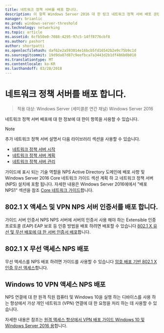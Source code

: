 ```yaml
---
title: 네트워크 정책 서버를 배포 합니다.
description: 이 항목 Windows Server 2016 대 한 링크 네트워크 정책 서버 배포 콘텐츠를 제공 하 고 NPS에 대 한 추가 지침은에 대 한 링크를 포함 합니다.
manager: brianlic
ms.prod: windows-server-threshold
ms.technology: networking
ms.topic: article
ms.assetid: 6cfb50e0-7088-4295-97c5-14ff8776cbf8
ms.author: pashort
author: shortpatti
ms.openlocfilehash: daf62e2a593014e16bcb5fd16542b2e9c75b9c1d
ms.sourcegitcommit: 19d9da87d87c9eefbca7a3443d2b1df486b0b010
ms.translationtype: MT
ms.contentlocale: ko-KR
ms.lasthandoff: 03/28/2018
---
```

# <a name="deploy-network-policy-server"></a>네트워크 정책 서버를 배포 합니다.

>적용 대상: Windows Server (세미콜론 연간 채널) Windows Server 2016

네트워크 정책 서버 배포에 대 한 정보에 대 한이 항목을 사용할 수 있습니다.

>[!NOTE]
>추가 네트워크 정책 서버 설명서 다음 라이브러리 섹션을 사용할 수 있습니다.  
>- [네트워크 정책 서버 시작](nps-getstart-top.md)
>- [네트워크 정책 서버 계획](nps-plan-top.md)
>- [네트워크 정책 서버 관리](nps-manage-top.md)

가이드에 표시 되는 기술 역할을 NPS Active Directory 도메인에 배포 사항 및 Windows Server 2016 Core 네트워크 가이드 섹션 계획 하 고 네트워크 정책 서버 \(NPS\) 설치에 포함 됩니다. 자세한 내용은 Windows Server 2016에에서 "배포 NPS1" 섹션을 참조 [Core 네트워크 가이드](https://technet.microsoft.com/windows-server-docs/networking/core-network-guide/core-network-guide#BKMK_deployNPS1)합니다.

## <a name="deploy-nps-server-certificates-for-vpn-and-8021x-access"></a>802.1 X 액세스 및 VPN NPS 서버 인증서를 배포 합니다.

가이드 서버 인증서 NPS NPS 서버에 서버의 인증서 사용 해야 하는 Extensible 인증 프로토콜 \(EAP\) EAP 보호 등 인증 방법을 배포 하려면 배포할 수 있습니다 [802.1 X 유선 및 무선 배포에 대 한 서버 인증서 배포](https://technet.microsoft.com/windows-server-docs/networking/core-network-guide/cncg/server-certs/deploy-server-certificates-for-802.1x-wired-and-wireless-deployments)합니다.

## <a name="deploy-nps-for-8021x-wireless-access"></a>802.1 X 무선 액세스 NPS 배포

무선 액세스를 NPS 배포 하려면 가이드를 사용할 수 있습니다 [암호 배포 기반 802.1 X 인증 무선 액세스](https://technet.microsoft.com/windows-server-docs/networking/core-network-guide/cncg/wireless/a-deploy-8021x-wireless-access)합니다.

## <a name="deploy-nps-for-windows-10-vpn-access"></a>Windows 10 VPN 액세스 NPS 배포

NPS 연결에 대 한 원격 직원 컴퓨터 및 Windows 10을 실행 하는 디바이스를 사용 하는 항상에서 가상 개인 네트워크 \(VPN\) 연결에 대 한 요청을 처리 하는 데 사용할 수 있습니다.

자세한 내용은 참조는 [원격 액세스 항상에서 VPN 배포 가이드 Windows 10 및 Windows Server 2016 용](https://docs.microsoft.com/windows-server/remote/remote-access/vpn/always-on-vpn/deploy/always-on-vpn-deploy)합니다.

